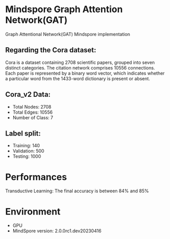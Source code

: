# Mindspore Graph Attention Network(GAT)

Graph Attentional Network(GAT) Mindspore implementation


## Regarding the Cora dataset:

Cora is a dataset containing 2708 scientific papers, grouped into seven distinct categories. The citation network comprises 10556 connections. Each paper is represented by a binary word vector, which indicates whether a particular word from the 1433-word dictionary is present or absent.

## Cora_v2 Data:

  - Total Nodes: 2708
  - Total Edges: 10556
  - Number of Class: 7

## Label split:

  - Training: 140
  - Validation: 500
  - Testing: 1000
# Performances
Transductive Learning: The final accuracy is between 84% and 85%
# Environment
- GPU
- MindSpore version:  2.0.0rc1.dev20230416
